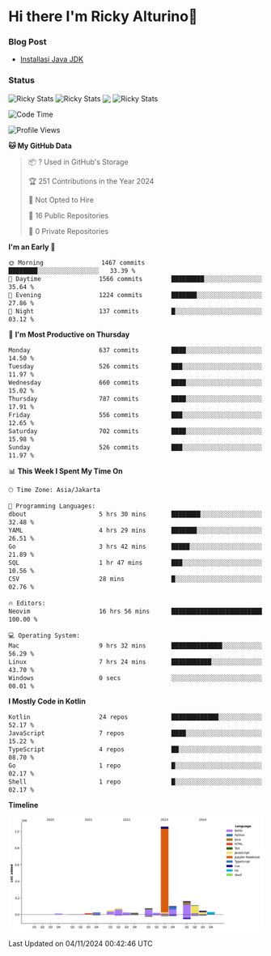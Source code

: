 # Hi there I'm Ricky Alturino👋

### Blog Post

<!-- BLOG-POST-LIST:START -->

- [Installasi Java JDK](https://onirutla.medium.com/installasi-java-jdk-ec701beeb5cb?source=rss-d9d81c918cc9------2)
<!-- BLOG-POST-LIST:END -->

### Status

<img align="center" alt="Ricky Stats" src="https://github-readme-stats.vercel.app/api?username=Alturino&theme=dark&show_icons=true&hide_border=false" />
<img align="center" alt="Ricky Stats" src="https://github-readme-stats.vercel.app/api/top-langs/?username=Alturino&theme=dark&show_icons=true&layout=compact"/>
<img align="center" width="640px" src="https://github-readme-stats.vercel.app/api/wakatime?username=Alturino&layout=compact&hide_border=true&theme=dark">
<img align="center" alt="Ricky Stats" src="https://leetcard.jacoblin.cool/onirutla?border=0&radius=20&ext=activity"/>

<!--START_SECTION:waka-->
![Code Time](http://img.shields.io/badge/Code%20Time-696%20hrs%2032%20mins-blue)

![Profile Views](http://img.shields.io/badge/Profile%20Views-0-blue)

**🐱 My GitHub Data** 

> 📦 ? Used in GitHub's Storage 
 > 
> 🏆 251 Contributions in the Year 2024
 > 
> 🚫 Not Opted to Hire
 > 
> 📜 16 Public Repositories 
 > 
> 🔑 0 Private Repositories 
 > 
**I'm an Early 🐤** 

```text
🌞 Morning                1467 commits        ████████░░░░░░░░░░░░░░░░░   33.39 % 
🌆 Daytime                1566 commits        █████████░░░░░░░░░░░░░░░░   35.64 % 
🌃 Evening                1224 commits        ███████░░░░░░░░░░░░░░░░░░   27.86 % 
🌙 Night                  137 commits         █░░░░░░░░░░░░░░░░░░░░░░░░   03.12 % 
```
📅 **I'm Most Productive on Thursday** 

```text
Monday                   637 commits         ████░░░░░░░░░░░░░░░░░░░░░   14.50 % 
Tuesday                  526 commits         ███░░░░░░░░░░░░░░░░░░░░░░   11.97 % 
Wednesday                660 commits         ████░░░░░░░░░░░░░░░░░░░░░   15.02 % 
Thursday                 787 commits         ████░░░░░░░░░░░░░░░░░░░░░   17.91 % 
Friday                   556 commits         ███░░░░░░░░░░░░░░░░░░░░░░   12.65 % 
Saturday                 702 commits         ████░░░░░░░░░░░░░░░░░░░░░   15.98 % 
Sunday                   526 commits         ███░░░░░░░░░░░░░░░░░░░░░░   11.97 % 
```


📊 **This Week I Spent My Time On** 

```text
🕑︎ Time Zone: Asia/Jakarta

💬 Programming Languages: 
dbout                    5 hrs 30 mins       ████████░░░░░░░░░░░░░░░░░   32.48 % 
YAML                     4 hrs 29 mins       ███████░░░░░░░░░░░░░░░░░░   26.51 % 
Go                       3 hrs 42 mins       █████░░░░░░░░░░░░░░░░░░░░   21.89 % 
SQL                      1 hr 47 mins        ███░░░░░░░░░░░░░░░░░░░░░░   10.56 % 
CSV                      28 mins             █░░░░░░░░░░░░░░░░░░░░░░░░   02.76 % 

🔥 Editors: 
Neovim                   16 hrs 56 mins      █████████████████████████   100.00 % 

💻 Operating System: 
Mac                      9 hrs 32 mins       ██████████████░░░░░░░░░░░   56.29 % 
Linux                    7 hrs 24 mins       ███████████░░░░░░░░░░░░░░   43.70 % 
Windows                  0 secs              ░░░░░░░░░░░░░░░░░░░░░░░░░   00.01 % 
```

**I Mostly Code in Kotlin** 

```text
Kotlin                   24 repos            █████████████░░░░░░░░░░░░   52.17 % 
JavaScript               7 repos             ████░░░░░░░░░░░░░░░░░░░░░   15.22 % 
TypeScript               4 repos             ██░░░░░░░░░░░░░░░░░░░░░░░   08.70 % 
Go                       1 repo              █░░░░░░░░░░░░░░░░░░░░░░░░   02.17 % 
Shell                    1 repo              █░░░░░░░░░░░░░░░░░░░░░░░░   02.17 % 
```



**Timeline**

![Lines of Code chart](https://raw.githubusercontent.com/Alturino/Alturino/main/assets/bar_graph.png)


 Last Updated on 04/11/2024 00:42:46 UTC
<!--END_SECTION:waka-->
